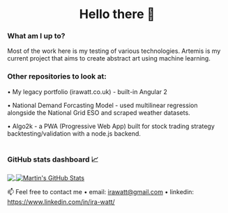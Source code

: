 <h1 align="center"> Hello there 👋 </h1>
<h3>What am I up to? </h3>
Most of the work here is my testing of various technologies. Artemis is my current project that aims to create abstract art using machine learning.
<h3>Other repositories to look at: </h3>

• My legacy portfolio (irawatt.co.uk) - built-in Angular 2

• National Demand Forcasting Model - used multilinear regression 
alongside the National Grid ESO and scraped weather datasets.

• Algo2k - a PWA (Progressive Web App) built for stock trading strategy backtesting/validation with a node.js backend. <br><br>

<h3>GitHub stats dashboard  &#x1f4c8;</h3>

<a href="https://github.com/wisespira/wisespira">
  <img align="center" src="https://github-readme-stats.vercel.app/api/top-langs/?username=wisespira&hide=java,javascript,html&langs_count=6&title_color=ffffff&text_color=c9cacc&icon_color=2bbc8a&bg_color=1d1f21" />
</a>
<a href="https://github.com/wisespira/wisespira">
  <img align="center" src="https://github-readme-stats.vercel.app/api?username=wisespira&show_icons=true&line_height=27&count_private=true&title_color=ffffff&text_color=c9cacc&icon_color=2bbc8a&bg_color=1d1f21" alt="Martin's GitHub Stats" />
</a>



📫 Feel free to contact me
  • email: irawatt@gmail.com
  • linkedin: https://www.linkedin.com/in/ira-watt/


<!--
**wisespira/wisespira** is a ✨ _special_ ✨ repository because its `README.md` (this file) appears on your GitHub profile.

<details>
<summary>Click and check my GitHub stats dashboard  &#x1f4c8;</summary>
</details> 


Here are some ideas to get you started:

- 🔭 I’m currently working on ...
- 🌱 I’m currently learning ...
- 👯 I’m looking to collaborate on ...
- 🤔 I’m looking for help with ...
- 💬 Ask me about ...
- 📫 How to reach me: ...
- 😄 Pronouns: ...
- ⚡ Fun fact: ...
-->
